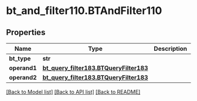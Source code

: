 # bt_and_filter110.BTAndFilter110

## Properties
Name | Type | Description | Notes
------------ | ------------- | ------------- | -------------
**bt_type** | **str** |  | [optional] 
**operand1** | [**bt_query_filter183.BTQueryFilter183**](BTQueryFilter183.md) |  | [optional] 
**operand2** | [**bt_query_filter183.BTQueryFilter183**](BTQueryFilter183.md) |  | [optional] 

[[Back to Model list]](../README.md#documentation-for-models) [[Back to API list]](../README.md#documentation-for-api-endpoints) [[Back to README]](../README.md)


